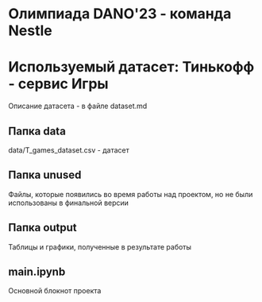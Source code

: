 # Олимпиада DANO'23 - команда Nestle

# Используемый датасет: Тинькофф - сервис Игры
Описание датасета - в файле dataset.md

## Папка data
data/T_games_dataset.csv - датасет

## Папка unused
Файлы, которые появились во время работы над проектом, но не были использованы в финальной версии

## Папка output
Таблицы и графики, полученные в результате работы

## main.ipynb
Основной блокнот проекта
